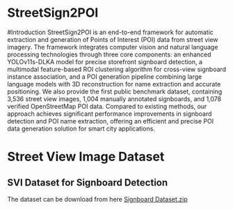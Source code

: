 # StreetSign2POI
#Introduction
StreetSign2POI is an end-to-end framework for automatic extraction and generation of Points of Interest (POI) data from street view imagery. The framework integrates computer vision and natural language processing technologies through three core components: an enhanced YOLOv11s-DLKA model for precise storefront signboard detection, a multimodal feature-based ROI clustering algorithm for cross-view signboard instance association, and a POI generation pipeline combining large language models with 3D reconstruction for name extraction and accurate positioning. We also provide the first public benchmark dataset, containing 3,536 street view images, 1,004 manually annotated signboards, and 1,078 verified OpenStreetMap POI data. Compared to existing methods, our approach achieves significant performance improvements in signboard detection and POI name extraction, offering an efficient and precise POI data generation solution for smart city applications.
# Street View Image Dataset
## SVI Dataset for Signboard Detection
The dataset can be download from here [Signboard Dataset.zip](https://drive.google.com/file/d/1L5ApLiAWoYu5vJxn6eQI5lMDJygNcafa/view?usp=drive_link)

